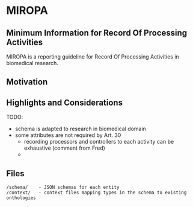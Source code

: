 MIROPA
======
Minimum Information for Record Of Processing Activities
--------------------------------------------------------

MIROPA is a reporting guideline for Record Of Processing Activities in biomedical research.

## Motivation


## Highlights and Considerations
TODO:

- schema is adapted to research in biomedical domain
- some attributes are not required by Art. 30
  - recording processors and controllers to each activity can be exhaustive (comment from Fred)
  - 

## Files

```
/schema/    - JSON schemas for each entity
/context/   - context files mapping types in the schema to existing onthologies
```